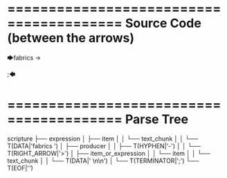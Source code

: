 ========================================
Source Code (between the arrows)
========================================

🡆fabrics -> 

;🡄

========================================
Parse Tree
========================================

scripture
├── expression
│   ├── item
│   │   └── text_chunk
│   │       └── T(DATA|'fabrics ')
│   ├── producer
│   │   ├── T(HYPHEN|'-')
│   │   └── T(RIGHT_ARROW|'>')
│   ├── item_or_expression
│   │   └── item
│   │       └── text_chunk
│   │           └── T(DATA|' \n\n')
│   └── T(TERMINATOR|';')
└── T(EOF|'<EOF>')